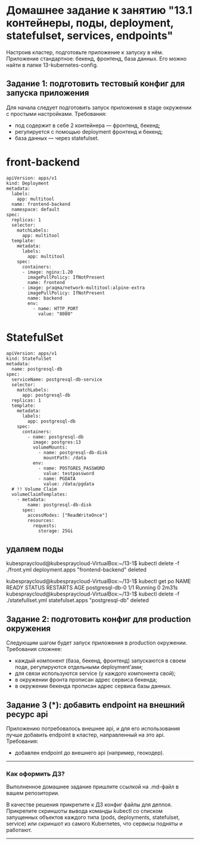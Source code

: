 # Домашнее задание к занятию "13.1 контейнеры, поды, deployment, statefulset, services, endpoints"
Настроив кластер, подготовьте приложение к запуску в нём. Приложение стандартное: бекенд, фронтенд, база данных. Его можно найти в папке 13-kubernetes-config.

## Задание 1: подготовить тестовый конфиг для запуска приложения
Для начала следует подготовить запуск приложения в stage окружении с простыми настройками. Требования:
* под содержит в себе 2 контейнера — фронтенд, бекенд;
* регулируется с помощью deployment фронтенд и бекенд;
* база данных — через statefulset.

# front-backend
````
apiVersion: apps/v1
kind: Deployment
metadata:
  labels:
    app: multitool
  name: frontend-backend
  namespace: default
spec:
  replicas: 1
  selector:
    matchLabels:
      app: multitool
  template:
    metadata:
      labels:
        app: multitool
    spec:
      containers:
      - image: nginx:1.20
        imagePullPolicy: IfNotPresent
        name: frontend
      - image: praqma/network-multitool:alpine-extra
        imagePullPolicy: IfNotPresent
        name: backend
        env:
          - name: HTTP_PORT
            value: "8080"
````

# StatefulSet

````
apiVersion: apps/v1
kind: StatefulSet
metadata:
  name: postgresql-db
spec:
  serviceName: postgresql-db-service
  selector:
    matchLabels:
      app: postgresql-db
  replicas: 1
  template:
    metadata:
      labels:
        app: postgresql-db
    spec:
      containers:
        - name: postgresql-db
          image: postgres:13
          volumeMounts:
            - name: postgresql-db-disk
              mountPath: /data
          env:
            - name: POSTGRES_PASSWORD
              value: testpassword
            - name: PGDATA
              value: /data/pgdata
  # !! Volume Claim
  volumeClaimTemplates:
    - metadata:
        name: postgresql-db-disk
      spec:
        accessModes: ["ReadWriteOnce"]
        resources:
          requests:
            storage: 25Gi
````

## удаляем поды


kubespraycloud@kubespraycloud-VirtualBox:~/13-1$ kubectl delete -f ./front.yml 
deployment.apps "frontend-backend" deleted

kubespraycloud@kubespraycloud-VirtualBox:~/13-1$ kubectl get po
NAME              READY   STATUS    RESTARTS   AGE
postgresql-db-0   1/1     Running   0          2m31s
kubespraycloud@kubespraycloud-VirtualBox:~/13-1$ kubectl delete -f ./statefullset.yml
statefulset.apps "postgresql-db" deleted




## Задание 2: подготовить конфиг для production окружения
Следующим шагом будет запуск приложения в production окружении. Требования сложнее:
* каждый компонент (база, бекенд, фронтенд) запускаются в своем поде, регулируются отдельными deployment’ами;
* для связи используются service (у каждого компонента свой);
* в окружении фронта прописан адрес сервиса бекенда;
* в окружении бекенда прописан адрес сервиса базы данных.







## Задание 3 (*): добавить endpoint на внешний ресурс api
Приложению потребовалось внешнее api, и для его использования лучше добавить endpoint в кластер, направленный на это api. Требования:
* добавлен endpoint до внешнего api (например, геокодер).

---

### Как оформить ДЗ?

Выполненное домашнее задание пришлите ссылкой на .md-файл в вашем репозитории.

В качестве решения прикрепите к ДЗ конфиг файлы для деплоя. Прикрепите скриншоты вывода команды kubectl со списком запущенных объектов каждого типа (pods, deployments, statefulset, service) или скриншот из самого Kubernetes, что сервисы подняты и работают.

---
